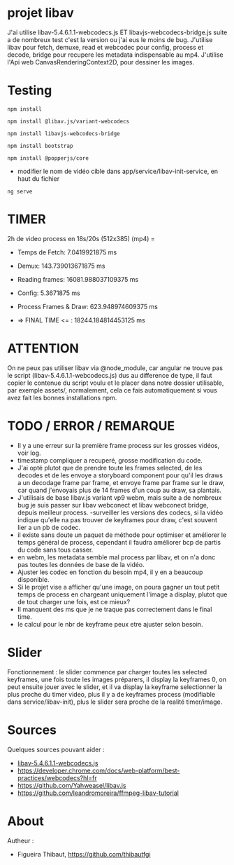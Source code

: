 # projet libav

J'ai utilise libav-5.4.6.1.1-webcodecs.js ET libavjs-webcodecs-bridge.js suite a de nombreux test c'est la version ou j'ai eus le moins de bug. J'utilise libav pour fetch, demuxe, read et webcodec pour config, process et decode, bridge pour recupere les metadata indispensable au mp4. J'utilise l'Api web CanvasRenderingContext2D, pour dessiner les images.


# Testing

```npm install```

```npm install @libav.js/variant-webcodecs```

```npm install libavjs-webcodecs-bridge```

```npm install bootstrap```

```npm install @popperjs/core```

- modifier le nom de vidéo cible dans app/service/libav-init-service, en haut du fichier

```ng serve```


# TIMER 

2h de video process en 18s/20s (512x385) (mp4) =

- Temps de Fetch: 7.0419921875 ms
- Demux: 143.739013671875 ms
- Reading frames: 16081.988037109375 ms
- Config: 5.3671875 ms
- Process Frames & Draw: 623.948974609375 ms

- => FINAL TIME <= : 18244.184814453125 ms

 # ATTENTION

 On ne peux pas utiliser libav via @node_module, car angular ne trouve pas le script (libav-5.4.6.1.1-webcodecs.js) dus au difference de type, il faut copier le contenue du script voulu et le placer dans notre dossier utilisable, par exemple assets/, normalement, cela ce fais automatiquement si vous avez fait les bonnes installations npm.

 # TODO / ERROR / REMARQUE

- Il y a une erreur sur la première frame process sur les grosses vidéos, voir log.
- timestamp compliquer a recuperé, grosse modification du code.
- J'ai opté plutot que de prendre toute les frames selected, de les decodes et de les envoye a storyboard component pour qu'il les draws a un decodage frame par frame, et envoye frame par frame sur le draw, car quand j'envoyais plus de 14 frames d'un coup au draw, sa plantais.
- J'utilisais de base libav.js variant vp9 webm, mais suite a de nombreux bug je suis passer sur libav webconect et libav webconect bridge, depuis meilleur process.
-surveiller les versions des codecs, si la vidéo indique qu'elle na pas trouver de keyframes pour draw, c'est souvent lier a un pb de codec.
- il existe sans doute un paquet de méthode pour optimiser et améliorer le temps général de process, cependant il faudra améliorer bcp de partis du code sans tous casser.
- en webm, les metadata semble mal process par libav, et on n'a donc pas toutes les données de base de la vidéo.
- Ajuster les codec en fonction du besoin mp4, il y en a beaucoup disponible.
- Si le projet vise a afficher qu'une image, on poura gagner un tout petit temps de process en chargeant uniquement l'image a display, plutot que de tout charger une fois, est ce mieux?
- Il manquent des ms que je ne traque pas correctement dans le final time.
- le calcul pour le nbr de keyframe peux etre ajuster selon besoin.



# Slider

Fonctionnement : le slider commence par charger toutes les selected keyframes, une fois toute les images préparers, il display la keyframes 0, on peut ensuite jouer avec le slider, et il va display la keyframe selectionner la plus proche du timer video, plus il y a de keyframes process (modifiable dans service/libav-init), plus le slider sera proche de la realité timer/image.

# Sources

Quelques sources pouvant aider :

- [libav-5.4.6.1.1-webcodecs.js](https://github.com/Yahweasel/libavjs-webcodecs-bridge)
- https://developer.chrome.com/docs/web-platform/best-practices/webcodecs?hl=fr
- https://github.com/Yahweasel/libav.js
- https://github.com/leandromoreira/ffmpeg-libav-tutorial


# About

Autheur :

- Figueira Thibaut, https://github.com/thibautfgi
